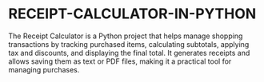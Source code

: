 # RECEIPT-CALCULATOR-IN-PYTHON
The Receipt Calculator is a Python project that helps manage shopping transactions by tracking purchased items, calculating subtotals, applying tax and discounts, and displaying the final total. It generates receipts and allows saving them as text or PDF files, making it a practical tool for managing purchases.
